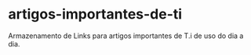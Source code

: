 # artigos-importantes-de-ti
Armazenamento de Links para artigos importantes de T.i de uso do dia a dia.
